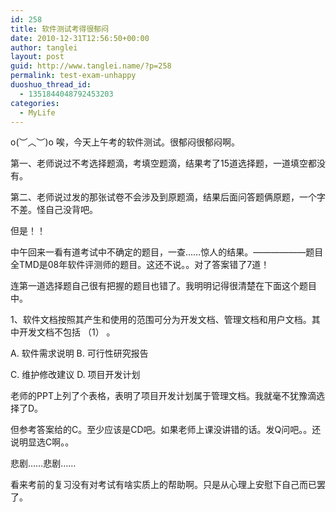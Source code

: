 ```yaml
---
id: 258
title: 软件测试考得很郁闷
date: 2010-12-31T12:56:50+00:00
author: tanglei
layout: post
guid: http://www.tanglei.name/?p=258
permalink: test-exam-unhappy
duoshuo_thread_id:
  - 1351844048792453203
categories:
  - MyLife
---
```

o(︶︿︶)o 唉，今天上午考的软件测试。很郁闷很郁闷啊。

第一、老师说过不考选择题滴，考填空题滴，结果考了15道选择题，一道填空都没有。

第二、老师说过发的那张试卷不会涉及到原题滴，结果后面问答题俩原题，一个字不差。怪自己没背吧。

但是！！

中午回来一看有道考试中不确定的题目，一查……惊人的结果。——————题目全TMD是08年软件评测师的题目。这还不说。。对了答案错了7道！

连第一道选择题自己很有把握的题目也错了。我明明记得很清楚在下面这个题目中。

1、软件文档按照其产生和使用的范围可分为开发文档、管理文档和用户文档。其中开发文档不包括 （1） 。

A. 软件需求说明 B. 可行性研究报告

C. 维护修改建议 D. 项目开发计划

老师的PPT上列了个表格，表明了项目开发计划属于管理文档。我就毫不犹豫滴选择了D。

但参考答案给的C。至少应该是CD吧。如果老师上课没讲错的话。发Q问吧。。还说明显选C啊。。

悲剧……悲剧……

看来考前的复习没有对考试有啥实质上的帮助啊。只是从心理上安慰下自己而已罢了。
